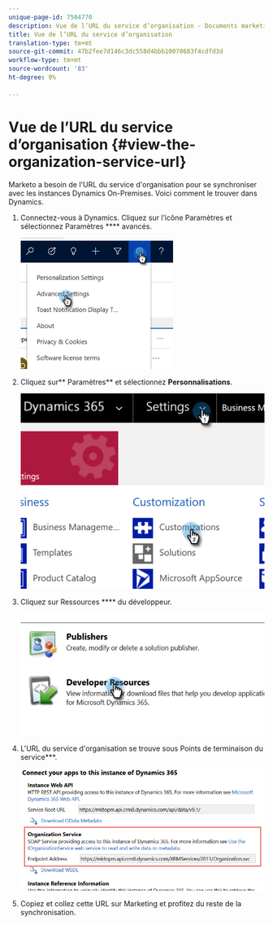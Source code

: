 ```yaml
---
unique-page-id: 7504770
description: Vue de l’URL du service d’organisation - Documents marketing - Documentation du produit
title: Vue de l’URL du service d’organisation
translation-type: tm+mt
source-git-commit: 47b2fee7d146c3dc558d4bbb10070683f4cdfd3d
workflow-type: tm+mt
source-wordcount: '83'
ht-degree: 0%

---
```



# Vue de l’URL du service d’organisation {#view-the-organization-service-url}

Marketo a besoin de l&#39;URL du service d&#39;organisation pour se synchroniser avec les instances Dynamics On-Premises. Voici comment le trouver dans Dynamics.

1. Connectez-vous à Dynamics. Cliquez sur l’icône Paramètres et sélectionnez Paramètres **** avancés.

   ![](assets/one.png)

1. Cliquez sur** Paramètres** et sélectionnez **Personnalisations**.

   ![](assets/two.png)

1. Cliquez sur Ressources **** du développeur.

   ![](assets/three.png)

1. L&#39;URL du service d&#39;organisation se trouve sous Points de terminaison du service***.

   ![](assets/four.png)

1. Copiez et collez cette URL sur Marketing et profitez du reste de la synchronisation.

